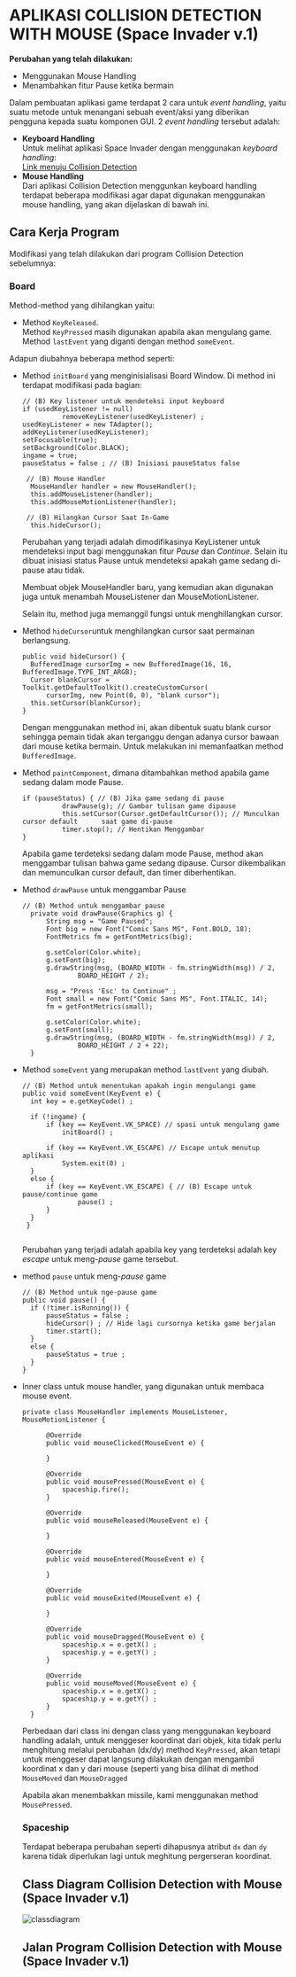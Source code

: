 # APLIKASI COLLISION DETECTION WITH MOUSE (Space Invader v.1)

**Perubahan yang telah dilakukan:**
- Menggunakan Mouse Handling
- Menambahkan fitur Pause ketika bermain

Dalam pembuatan aplikasi game terdapat 2 cara untuk *event handling*, yaitu suatu metode untuk menangani sebuah event/aksi 
yang diberikan pengguna kepada suatu komponen GUI. 2 *event handling* tersebut adalah: 
- **Keyboard Handling**<br>
    Untuk melihat aplikasi Space Invader dengan menggunakan *keyboard handling*:<br> 
   [Link menuju Collision Detection](https://github.com/dydyandra/TugasKelompokPBO/tree/master/Collision%20Detection)
- **Mouse Handling**<br>
    Dari aplikasi Collision Detection menggunkan keyboard handling terdapat beberapa modifikasi agar dapat digunakan 
    menggunakan mouse handling, yang akan dijelaskan di bawah ini. 
    
## Cara Kerja Program

Modifikasi yang telah dilakukan dari program Collision Detection sebelumnya: 

### Board
Method-method yang dihilangkan yaitu: 
* Method ``KeyReleased``.<br>
  Method ``KeyPressed`` masih digunakan apabila akan mengulang game. 
  Method ``lastEvent`` yang diganti dengan method ``someEvent``. 

Adapun diubahnya beberapa method seperti: 
* Method ``initBoard`` yang menginisialisasi Board Window. Di method ini terdapat modifikasi pada bagian:
  ```initbaru
  // (B) Key listener untuk mendeteksi input keyboard
  if (usedKeyListener != null)
			removeKeyListener(usedKeyListener) ;
  usedKeyListener = new TAdapter();
  addKeyListener(usedKeyListener);
  setFocusable(true);
  setBackground(Color.BLACK);
  ingame = true;
  pauseStatus = false ; // (B) Inisiasi pauseStatus false
	
   // (B) Mouse Handler 
    MouseHandler handler = new MouseHandler();
    this.addMouseListener(handler);
    this.addMouseMotionListener(handler);
        
   // (B) Hilangkan Cursor Saat In-Game
    this.hideCursor();
  ```
  Perubahan yang terjadi adalah dimodifikasinya KeyListener untuk mendeteksi input bagi menggunakan fitur *Pause* dan *Continue*. Selain itu dibuat inisiasi status Pause untuk mendeteksi apakah game sedang di-pause atau tidak. <br>
  
  Membuat objek MouseHandler baru, yang kemudian akan digunakan juga untuk menambah MouseListener dan MouseMotionListener. <br>
  
  Selain itu, method juga memanggil fungsi untuk menghillangkan cursor. 

* Method ``hideCursor``untuk menghilangkan cursor saat permainan berlangsung.   
  ```hide
  public void hideCursor() {
	BufferedImage cursorImg = new BufferedImage(16, 16, BufferedImage.TYPE_INT_ARGB);
	Cursor blankCursor = Toolkit.getDefaultToolkit().createCustomCursor(
		cursorImg, new Point(0, 0), "blank cursor");
	this.setCursor(blankCursor);
  }
  ```
  Dengan menggunakan method ini, akan dibentuk suatu blank cursor sehingga pemain tidak akan terganggu dengan adanya cursor bawaan dari mouse ketika bermain. Untuk melakukan ini memanfaatkan method ``BufferedImage``. 

* Method ``paintComponent``, dimana ditambahkan method apabila game sedang dalam mode Pause. 
  ```paintcomponent
  if (pauseStatus) { // (B) Jika game sedang di pause
        	drawPause(g); // Gambar tulisan game dipause
        	this.setCursor(Cursor.getDefaultCursor()); // Munculkan cursor default 	    saat game di-pause
        	timer.stop(); // Hentikan Menggambar
  }
   ```
   Apabila game terdeteksi sedang dalam mode Pause, method akan menggambar tulisan bahwa game sedang dipause. Cursor dikembalikan dan memunculkan cursor default, dan timer diberhentikan. 
   
* Method ``drawPause`` untuk menggambar Pause
  ```drawPause
  // (B) Method untuk menggambar pause
	private void drawPause(Graphics g) {
		String msg = "Game Paused";
		Font big = new Font("Comic Sans MS", Font.BOLD, 18);
        FontMetrics fm = getFontMetrics(big);
        
        g.setColor(Color.white);
        g.setFont(big);
        g.drawString(msg, (BOARD_WIDTH - fm.stringWidth(msg)) / 2,
                BOARD_HEIGHT / 2);
        
        msg = "Press 'Esc' to Continue" ;
        Font small = new Font("Comic Sans MS", Font.ITALIC, 14);
        fm = getFontMetrics(small);
        
        g.setColor(Color.white);
        g.setFont(small);
        g.drawString(msg, (BOARD_WIDTH - fm.stringWidth(msg)) / 2,
                BOARD_HEIGHT / 2 + 22);
	}
  ```
  
* Method ``someEvent`` yang merupakan method ``lastEvent`` yang diubah. 
  ```someEvent
  // (B) Method untuk menentukan apakah ingin mengulangi game
  public void someEvent(KeyEvent e) {
	int key = e.getKeyCode() ;
		
	if (!ingame) {
		if (key == KeyEvent.VK_SPACE) // spasi untuk mengulang game
			initBoard() ;
			
		if (key == KeyEvent.VK_ESCAPE) // Escape untuk menutup aplikasi
			System.exit(0) ;			
	}
	else {
		if (key == KeyEvent.VK_ESCAPE) { // (B) Escape untuk pause/continue game
				pause() ;
		}
	}
   }
   
   ```
   Perubahan yang terjadi adalah apabila key yang terdeteksi adalah key *escape* untuk meng-*pause* game tersebut. 
* method ``pause`` untuk meng-*pause* game
  ```pause
  // (B) Method untuk nge-pause game
  public void pause() {
	if (!timer.isRunning()) {
		pauseStatus = false ;
		hideCursor() ; // Hide lagi cursornya ketika game berjalan
		timer.start();
	}
	else {
		pauseStatus = true ;
	}
  }
  ```
* Inner class untuk mouse handler, yang digunakan untuk membaca mouse event. 
  ``` mouse handler
  private class MouseHandler implements MouseListener, MouseMotionListener {
		
		@Override
		public void mouseClicked(MouseEvent e) {
			
		}
		
		@Override
		public void mousePressed(MouseEvent e) {
			spaceship.fire();
		}
		
		@Override
		public void mouseReleased(MouseEvent e) {
			
		}
		
		@Override
		public void mouseEntered(MouseEvent e) {
			
		}
		
		@Override
		public void mouseExited(MouseEvent e) {
			
		}
		
		@Override
		public void mouseDragged(MouseEvent e) {
			spaceship.x = e.getX() ;
			spaceship.y = e.getY() ;
		}
		
		@Override
		public void mouseMoved(MouseEvent e) {
			spaceship.x = e.getX() ;
			spaceship.y = e.getY() ;
		}
	}
  ```
  Perbedaan dari class ini dengan class yang menggunakan keyboard handling adalah, untuk menggeser koordinat
  dari objek, kita tidak perlu menghitung melalui perubahan (dx/dy) method ``KeyPressed``, akan tetapi untuk menggeser
  dapat langsung dilakukan dengan mengambil koordinat x dan y dari mouse (seperti yang bisa dilihat di method ``MouseMoved`` dan
  ``MouseDragged``
  
  Apabila akan menembakkan missile, kami menggunakan method ``MousePressed``. 
  
  ### Spaceship
  Terdapat beberapa perubahan seperti dihapusnya atribut ``dx`` dan ``dy`` karena tidak diperlukan lagi untuk meghitung pergerseran koordinat. 
  
  ## Class Diagram Collision Detection with Mouse (Space Invader v.1)

  ![classdiagram](https://github.com/dydyandra/TugasKelompokPBO/blob/master/Collision%20Detection%20with%20Mouse/doc/CollisionDetectionWithMouse.jpg)
  
  ## Jalan Program Collision Detection with Mouse (Space Invader v.1)
  
  
  
  



